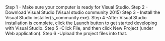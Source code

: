 Step 1 - Make sure your computer is ready for Visual Studio.
Step 2 - Download Visual Studio (Visual studio community 2015)
Step 3 - Install the Visual Studio installer(s_community.exe).
Step 4 -After Visual Studio installation is complete, click the Launch button to get started developing with Visual Studio.
Step 5 -Click File, and then click New Project (under Web application).
Step 6 -Upload the project files into that. 
